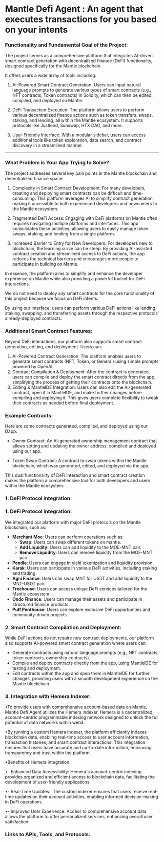 # Mantle Defi Agent : An agent that executes transactions for you based on your intents

### Functionality and Fundamental Goal of the Project:

The project serves as a comprehensive platform that integrates AI-driven smart contract generation with decentralized finance (DeFi) functionality, designed specifically for the Mantle blockchain. 

It offers users a wide array of tools including:

1. AI-Powered Smart Contract Generation: Users can input natural language prompts to generate various types of smart contracts (e.g., NFT contracts, Token contracts) in Solidity, which can then be edited, compiled, and deployed on Mantle.
   
2. DeFi Transaction Execution: The platform allows users to perform various decentralized finance actions such as token transfers, swaps, staking, and lending, all within the Mantle ecosystem. It supports protocols like Justlend, Sunswap, HTX DAO, and more.

3. User-Friendly Interface: With a modular sidebar, users can access additional tools like token exploration, data search, and contract discovery in a streamlined manner.

---

### What Problem is Your App Trying to Solve?

The project addresses several key pain points in the Mantle blockchain and decentralized finance space:

1. Complexity in Smart Contract Development: For many developers, creating and deploying smart contracts can be difficult and time-consuming. This platform leverages AI to simplify contract generation, making it accessible to both experienced developers and newcomers to the Mantle ecosystem.

2. Fragmented DeFi Access: Engaging with DeFi platforms on Mantle often requires navigating multiple platforms and interfaces. This app consolidates these activities, allowing users to easily manage token swaps, staking, and lending from a single platform.

3. Increased Barrier to Entry for New Developers: For developers new to blockchain, the learning curve can be steep. By providing AI-assisted contract creation and streamlined access to DeFi actions, the app reduces the technical barriers and encourages more people to participate in building on Mantle.

In essence, the platform aims to simplify and enhance the developer experience on Mantle while also providing a powerful toolset for DeFi interactions.


We do not need to deploy any smart contracts for the core functionality of this project because we focus on DeFi intents.

By using our interface, users can perform various DeFi actions like lending, staking, swapping, and transferring assets through the respective protocols' already-deployed contracts.

### Additional Smart Contract Features:
Beyond DeFi interactions, our platform also supports smart contract generation, editing, and deployment. Users can:
1. AI-Powered Contract Generation: The platform enables users to generate smart contracts (NFT, Token, or General) using simple prompts powered by OpenAI.
2. Contract Compilation & Deployment: After the contract is generated, users can compile and deploy the smart contract directly from the app, simplifying the process of getting their contracts onto the blockchain.
3. Editing & MantleIDE Integration: Users can also edit the AI-generated contract, open it in MantleIDE, and make further changes before compiling and deploying it. This gives users complete flexibility to tweak their contracts as needed before final deployment.

### Example Contracts:
Here are some contracts generated, compiled, and deployed using our Dapp:
- Owner Contract: An AI-generated ownership management contract that allows setting and updating the owner address, compiled and deployed using our app.

- Token Swap Contract: A contract to swap tokens within the Mantle blockchain, which was generated, edited, and deployed via the app.

This dual functionality of DeFi interaction and smart contract creation makes the platform a comprehensive tool for both developers and users within the Mantle ecosystem.


### 1. DeFi Protocol Integration:
### 1. DeFi Protocol Integration:
We integrated our platform with major DeFi protocols on the Mantle blockchain, such as:
- **Merchant Moe**: Users can perform operations such as:
  - **Swap**: Users can swap different tokens on mantle.
  - **Add Liquidity**: Users can add liquidity to the MOE-MNT pair.
  - **Remove Liquidity**: Users can remove liquidity from the MOE-MNT pair.
- **Pendle**: Users can engage in yield tokenization and liquidity provision.
- **Karak**: Users can participate in various DeFi activities, including staking and trading.
- **Agni Finance**: Users can swap MNT for USDT and add liquidity to the MNT-USDT pair.
- **Treehouse**: Users can access unique DeFi services tailored for the Mantle ecosystem.
- **Ondo Finance**: Users can manage their assets and participate in structured finance products.
- **Puff Penthouse**: Users can explore exclusive DeFi opportunities and community-driven projects.

### 2. Smart Contract Compilation and Deployment:
While DeFi actions do not require new contract deployments, our platform also supports AI-powered smart contract generation where users can:
- Generate contracts using natural language prompts (e.g., NFT contracts, token contracts, ownership contracts).
- Compile and deploy contracts directly from the app, using MantleIDE for testing and deployment.
- Edit contracts within the app and open them in MantleIDE for further changes, providing users with a smooth development experience on the Mantle blockchain.

### 3. Integration with Hemera Indexer:


•To provide users with comprehensive account-based data on Mantle, Mantle Defi Agent utilizes the Hemera Indexer. Hemera is a decentralized, account-centric programmable indexing network designed to unlock the full potential of data networks within web3. 


•By running a custom Hemera Indexer, the platform efficiently indexes blockchain data, enabling real-time access to user account information, transaction histories, and smart contract interactions. This integration ensures that users have accurate and up-to-date information, enhancing transparency and trust within the platform.


•Benefits of Hemera Integration:


•- Enhanced Data Accessibility: Hemera's account-centric indexing provides organized and efficient access to blockchain data, facilitating the development of user-friendly applications. 


•- Real-Time Updates:: The custom indexer ensures that users receive real-time updates on their account activities, enabling informed decision-making in DeFi operations.


•- Improved User Experience: Access to comprehensive account data allows the platform to offer personalized services, enhancing overall user satisfaction.


### Links to APIs, Tools, and Protocols:
